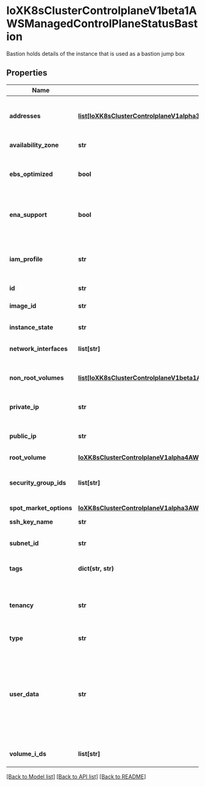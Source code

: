 # IoXK8sClusterControlplaneV1beta1AWSManagedControlPlaneStatusBastion

Bastion holds details of the instance that is used as a bastion jump box
## Properties
Name | Type | Description | Notes
------------ | ------------- | ------------- | -------------
**addresses** | [**list[IoXK8sClusterControlplaneV1alpha3AWSManagedControlPlaneStatusBastionAddresses]**](IoXK8sClusterControlplaneV1alpha3AWSManagedControlPlaneStatusBastionAddresses.md) | Addresses contains the AWS instance associated addresses. | [optional] 
**availability_zone** | **str** | Availability zone of instance | [optional] 
**ebs_optimized** | **bool** | Indicates whether the instance is optimized for Amazon EBS I/O. | [optional] 
**ena_support** | **bool** | Specifies whether enhanced networking with ENA is enabled. | [optional] 
**iam_profile** | **str** | The name of the IAM instance profile associated with the instance, if applicable. | [optional] 
**id** | **str** |  | 
**image_id** | **str** | The ID of the AMI used to launch the instance. | [optional] 
**instance_state** | **str** | The current state of the instance. | [optional] 
**network_interfaces** | **list[str]** | Specifies ENIs attached to instance | [optional] 
**non_root_volumes** | [**list[IoXK8sClusterControlplaneV1beta1AWSManagedControlPlaneStatusBastionNonRootVolumes]**](IoXK8sClusterControlplaneV1beta1AWSManagedControlPlaneStatusBastionNonRootVolumes.md) | Configuration options for the non root storage volumes. | [optional] 
**private_ip** | **str** | The private IPv4 address assigned to the instance. | [optional] 
**public_ip** | **str** | The public IPv4 address assigned to the instance, if applicable. | [optional] 
**root_volume** | [**IoXK8sClusterControlplaneV1alpha4AWSManagedControlPlaneStatusBastionRootVolume**](IoXK8sClusterControlplaneV1alpha4AWSManagedControlPlaneStatusBastionRootVolume.md) |  | [optional] 
**security_group_ids** | **list[str]** | SecurityGroupIDs are one or more security group IDs this instance belongs to. | [optional] 
**spot_market_options** | [**IoXK8sClusterControlplaneV1alpha3AWSManagedControlPlaneStatusBastionSpotMarketOptions**](IoXK8sClusterControlplaneV1alpha3AWSManagedControlPlaneStatusBastionSpotMarketOptions.md) |  | [optional] 
**ssh_key_name** | **str** | The name of the SSH key pair. | [optional] 
**subnet_id** | **str** | The ID of the subnet of the instance. | [optional] 
**tags** | **dict(str, str)** | The tags associated with the instance. | [optional] 
**tenancy** | **str** | Tenancy indicates if instance should run on shared or single-tenant hardware. | [optional] 
**type** | **str** | The instance type. | [optional] 
**user_data** | **str** | UserData is the raw data script passed to the instance which is run upon bootstrap. This field must not be base64 encoded and should only be used when running a new instance. | [optional] 
**volume_i_ds** | **list[str]** | IDs of the instance&#39;s volumes | [optional] 

[[Back to Model list]](../README.md#documentation-for-models) [[Back to API list]](../README.md#documentation-for-api-endpoints) [[Back to README]](../README.md)


